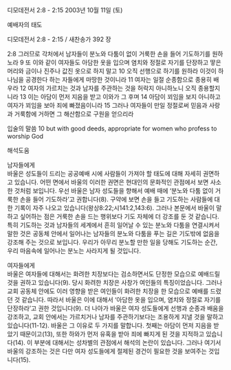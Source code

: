디모데전서 2:8 - 2:15 
2003년 10월 11일 (토)

예배자의 태도



디모데전서 2:8 - 2:15 / 새찬송가 392 장


2:8 그러므로 각처에서 남자들이 분노와 다툼이 없이 거룩한 손을 들어 기도하기를 원하노라
9 또 이와 같이 여자들도 아담한 옷을 입으며 염치와 정절로 자기를 단장하고 땋은 머리와 금이나 진주나 값진 옷으로 하지 말고
10 오직 선행으로 하기를 원하라 이것이 하나님을 공경한다 하는 자들에게 마땅한 것이니라
11 여자는 일절 순종함으로 종용히 배우라
12 여자의 가르치는 것과 남자를 주관하는 것을 허락지 아니하노니 오직 종용할지니라
13 이는 아담이 먼저 지음을 받고 이와가 그 후며
14 아담이 꾀임을 보지 아니하고 여자가 꾀임을 보아 죄에 빠졌음이니라
15 그러나 여자들이 만일 정절로써 믿음과 사랑과 거룩함에 거하면 그 해산함으로 구원을 얻으리라

입술의 말씀
10 but with good deeds, appropriate for women who profess to worship God

해석도움





남자들에게  
바울은 성도들이 드리는 공공예배 시에 사람들이 가져야 할 태도에 대해 자세히 권면하고 있습니다. 어떤 면에서 바울의 이러한 권면은 현대인의 문화적인 관점에서 보면 사소한 것처럼 보입니다. 우선 바울은 남자 성도들을 향해서 예배 때에 ‘분노와 다툼 없이 거룩한 손을 들어 기도하라’고 권합니다(8). 구약에 보면 손을 들고 기도하는 사람들에 대한 기록이 자주 나오고 있습니다(왕상8:22;시141:2,143:6). 그러나 본문에서 바울이 말하고 싶어하는 점은 거룩한 손을 드는 행위보다 기도 자체에 더 강조를 둔 것 같습니다. 특히 기도하는 것과 남자들의 세계에서 흔히 일어날 수 있는 분노와 다툼을 연결시켜서 말한 것은 공동체 안에서 일어나는 남자들의 분노와 다툼을 푸는 길은 기도밖에 없음을 강조해 주는 것으로 보입니다. 우리가 아무리 분노할 만한 일을 당해도 기도하는 순간, 우리 마음속에 일어나는 분노는 사라지게 될 것입니다.

여자들에게  
바울은 여자들에 대해서는 화려한 치장보다는 검소하면서도 단정한 모습으로 예배드릴 것을 권하고 있습니다(9). 당시 화려한 치장은 사창가 여인들의 특징이었습니다. 그러나 교회 공동체 안에도 이러 영향을 받은 여인들이 화려한 치장을 한 모습으로 예배를 드렸던 것 같습니다. 따라서 바울은 이에 대해서 ‘아담한 옷을 입으며, 염치와 정절로 자기를 단장하라’고 권한 것입니다(9). 더 나아가 바울은 여자 성도들에게 선행과 순종과 배움을 강조하고, 교회 안에서는 가르치거나 남자를 주관하기보다는 조용하게 지낼 것을 말하고 있습니다(11-12). 바울은 그 이유로 두 가지를 말합니다. 첫째는 아담이 먼저 지음을 받았기 때문이고(13), 또한 하와가 먼저 유혹을 받아 죄에 빠지게 된 것을 지적하고 있습니다(14). 이 부분에 대해서는 성차별의 관점에서 해석의 논란이 있습니다. 그러나 여기서 바울의 강조하는 것은 다만 여자 성도들에게 절제된 경건이 필요한 것을 보여주는 것입니다(15).